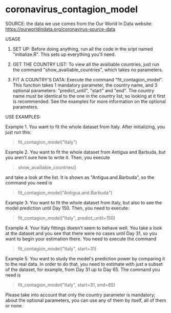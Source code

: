 # coronavirus_contagion_model

SOURCE: the data we use comes from the Our World In Data website: https://ourworldindata.org/coronavirus-source-data

USAGE

1. SET UP:
Before doing anything, run all the code in the sript named "initialize.R". This sets up everything you'll need.

2. GET THE COUNTRY LIST:
To view all the availiable countries, just run the command "show_availiable_countries", which takes no parameters.

3. FIT A COUNTRY'S DATA:
Execute the command "fit_contagion_model". This function takes 1 mandatory parameter, the country name, and 3 optional parameters: "predict_until", "start" and "end". The country name must be identical to the one in the country list, so looking at it first is recommended. See the examples for more information on the optional parameters.



USE EXAMPLES:

Example 1. You want to fit the whole dataset from Italy. After initializing, you just run this:
>fit_contagion_model("Italy")

Example 2. You want to fit the whole dataset from Antigua and Barbuda, but you aren't sure how to write it. Then, you execute
>show_availiable_countries()

and take a look at the list. It is shown as "Antigua.and.Barbuda", so the command you need is
>fit_contagion_model("Antigua.and.Barbuda")

Example 3. You want to fit the whole dataset from Italy, but also to see the model prediction until Day 150. Then, you need to execute:
>fit_contagion_model("Italy", predict_until=150)

Example 4. Your Italy fittings doesn't seem to behave well. You take a look at the dataset and you see that there were no cases until Day 31, so you want to begin your estimation there. You need to execute the command
>fit_contagion_model("Italy", start=31)

Example 5. You want to study the model's prediction power by comparing it to the real data. In order to do that, you need to estimate with just a subset of the dataset, for example, from Day 31 up to Day 65. The command you need is
>fit_contagion_model("Italy", start=31, end=65)

Please take into account that only the country parameter is mandatory; about the optional parameters, you can use any of them by itself, all of them or none.
